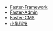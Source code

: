 * [Faster-Framework](https://framework.faster.org.cn)
* [Faster-Admin](https://admin.faster.org.cn)
* [Faster-CMS](https://cms.faster.org.cn)
* [小龟科技](https://www.xiaoguikeji.cn)